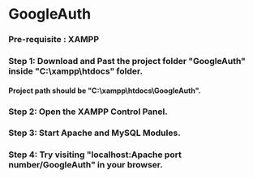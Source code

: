 # GoogleAuth

### Pre-requisite : XAMPP

### Step 1: Download and Past the project folder "GoogleAuth" inside "C:\xampp\htdocs" folder.
#### Project path should be "C:\xampp\htdocs\GoogleAuth". 
### Step 2: Open the XAMPP Control Panel.
### Step 3: Start Apache and MySQL Modules.
### Step 4: Try visiting "localhost:Apache port number/GoogleAuth" in your browser.
